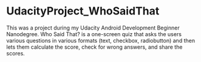 # UdacityProject_WhoSaidThat
This was a project during my Udacity Android Development Beginner Nanodegree. Who Said That? is a one-screen quiz that asks the users various questions in various formats (text, checkbox, radiobutton) and then lets them calculate the score, check for wrong answers, and share the scores.
